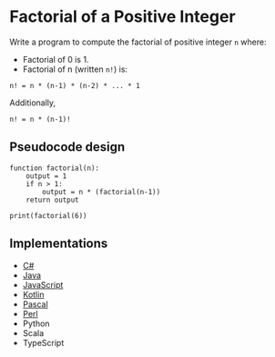 # Factorial of a Positive Integer

Write a program to compute the factorial of positive integer `n` where:

* Factorial of 0 is 1.
* Factorial of n (written `n!`) is:

```text
n! = n * (n-1) * (n-2) * ... * 1
```

Additionally,

```text
n! = n * (n-1)!
```

## Pseudocode design

```text
function factorial(n):
    output = 1
    if n > 1:
        output = n * (factorial(n-1))
    return output

print(factorial(6))
```

## Implementations

* [C#](https://github.com/WalterMarch/wm-csharp-playground/tree/main/factorial)
* [Java](https://github.com/WalterMarch/wm-java-playground/tree/main/factorial)
* [JavaScript](https://github.com/WalterMarch/wm-javascript-playground/tree/main/factorial)
* [Kotlin](https://github.com/WalterMarch/wm-kotlin-playground/tree/main/factorial)
* [Pascal](https://github.com/WalterMarch/wm-pascal-playground/tree/main/factorial)
* [Perl](https://github.com/WalterMarch/wm-perl-playground/tree/main/factorial)
* Python
* Scala
* TypeScript
